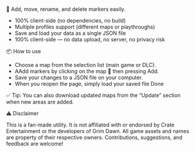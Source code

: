 📍 Add, move, rename, and delete markers easily.
- 100% client-side (no dependencies, no build)
- Multiple profiles support (different maps or playthroughs)
- Save and load your data as a single JSON file
- 100% client-side — no data upload, no server, no privacy risk

📦 How to use

- Choose a map from the selection list (main game or DLC).
- AAdd markers by clicking on the map 📍 then pressing Add.
- Save your changes to a JSON file on your computer.
- When you reopen the page, simply load your saved file
  Done

✅ Tip: You can also download updated maps from the “Update” section when new areas are added.

⚠️ Disclaimer

This is a fan-made utility.
It is not affiliated with or endorsed by Crate Entertainment or the developers of Grim Dawn.
All game assets and names are property of their respective owners.
Contributions, suggestions, and feedback are welcome!
